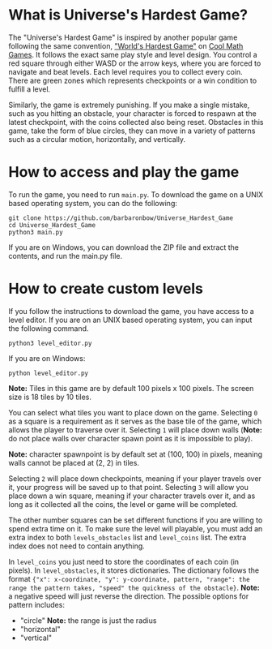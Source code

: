 

# What is Universe's Hardest Game?
The "Universe's Hardest Game" is inspired by another popular game following the same convention, ["World's Hardest Game"](https://www.coolmathgames.com/0-worlds-hardest-game) on [Cool Math Games](https://www.coolmathgames.com/). It follows the exact same play style and level design. You control a red square through either WASD or the arrow keys, where you are forced to navigate and beat levels. Each level requires you to collect every coin. There are green zones which represents checkpoints or a win condition to fulfill a level.

Similarly, the game is extremely punishing. If you make a single mistake, such as you hitting an obstacle, your character is forced to respawn at the latest checkpoint, with the coins collected also being reset. Obstacles in this game, take the form of blue circles, they can move in a variety of patterns such as a circular motion, horizontally, and vertically.

# How to access and play the game
To run the game, you need to run `main.py`. To download the game on a UNIX based operating system, you can do the following:
```
git clone https://github.com/barbaronbow/Universe_Hardest_Game
cd Universe_Hardest_Game
python3 main.py
```

If you are on Windows, you can download the ZIP file and extract the contents, and run the main.py file.



# How to create custom levels
If you follow the instructions to download the game, you have access to a level editor. If you are on an UNIX based operating system, you can input the following command.
```
python3 level_editor.py 
```

If you are on Windows:
```
python level_editor.py
```

**Note:** Tiles in this game are by default 100 pixels x 100 pixels. The screen size is 18 tiles by 10 tiles.

You can select what tiles you want to place down on the game. Selecting `0` as a square is a requirement as it serves as the base tile of the game, which allows the player to traverse over it. Selecting `1` will place down walls (**Note:** do not place walls over character spawn point as it is impossible to play). 

**Note:** character spawnpoint is by default set at (100, 100) in pixels, meaning walls cannot be placed at (2, 2) in tiles.

Selecting `2` will place down checkpoints, meaning if your player travels over it, your progress will be saved up to that point. Selecting `3` will allow you place down a win square, meaning if your character travels over it, and as long as it collected all the coins, the level or game will be completed.


The other number squares can be set different functions if you are willing to spend extra time on it. To make sure the level will playable, you must add an extra index to both `levels_obstacles` list and `level_coins` list. The extra index does not need to contain anything.

In `level_coins` you just need to store the coordinates of each coin (in pixels). In `level_obstacles`, it stores dictionaries. The dictionary follows the format `{"x": x-coordinate, "y": y-coordinate, pattern, "range": the range the pattern takes, "speed" the quickness of the obstacle}`. **Note:** a negative speed will just reverse the direction. The possible options for pattern includes:
* "circle" **Note:** the range is just the radius
* "horizontal"
* "vertical"
